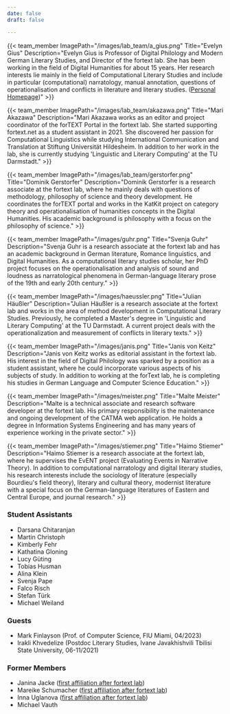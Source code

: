 ```yaml
---
date: false
draft: false

---
```


{{< team_member ImagePath="/images/lab_team/a_gius.png" Title="Evelyn Gius" Description="Evelyn Gius is Professor of Digital Philology and Modern German Literary Studies, and Director of the fortext lab. She has been working in the field of Digital Humanities for about 15 years. Her research interests lie mainly in the field of Computational Literary Studies and include in particular (computational) narratology, manual annotation, questions of operationalisation and conflicts in literature and literary studies. ([Personal Homepage](https://evelyngius.de))" >}}


{{< team_member ImagePath="/images/lab_team/akazawa.png" Title="Mari Akazawa" Description="Mari Akazawa works as an editor and project coordinator of the forTEXT Portal in the fortext lab. She started supporting fortext.net as a student assistant in 2021. She discovered her passion for Computational Linguistics while studying International Communication and Translation at Stiftung Universität Hildesheim. In addition to her work in the lab, she is currently studying 'Linguistic and Literary Computing' at the TU Darmstadt." >}}


{{< team_member ImagePath="/images/lab_team/gerstorfer.png" Title="Dominik Gerstorfer" Description="Dominik Gerstorfer is a research associate at the fortext lab, where he mainly deals with questions of methodology, philosophy of science and theory development. He coordinates the forTEXT portal and works in the KatKit project on category theory and operationalisation of humanities concepts in the Digital Humanities. His academic background is philosophy with a focus on the philosophy of science." >}}


{{< team_member ImagePath="/images/guhr.png" Title="Svenja Guhr" Description="Svenja Guhr is a research associate at the fortext lab and has an academic background in German literature, Romance linguistics, and Digital Humanities. As a computational literary studies scholar, her PhD project focuses on the operationalisation and analysis of sound and loudness as narratological phenomena in German-language literary prose of the 19th and early 20th century." >}}

{{< team_member ImagePath="/images/haeussler.png" Title="Julian Häußler" Description="Julian Häußler is a research associate at the fortext lab and works in the area of method development in Computational Literary Studies. Previously, he completed a Master's degree in 'Linguistic and Literary Computing' at the TU Darmstadt. A current project deals with the operationalization and measurement of conflicts in literary texts." >}}

{{< team_member ImagePath="/images/janis.png" Title="Janis von Keitz" Description="Janis von Keitz works as editorial assistant in the fortext lab. His interest in the field of Digital Philology was sparked by a position as a student assistant, where he could incorporate various aspects of his subjects of study. In addition to working at the forText lab, he is completing his studies in German Language and Computer Science Education." >}}

{{< team_member ImagePath="/images/meister.png" Title="Malte Meister" Description="Malte is a technical associate and research software developer at the fortext lab. His primary responsibility is the maintenance and ongoing development of the CATMA web application. He holds a degree in Information Systems Engineering and has many years of experience working in the private sector." >}}


{{< team_member ImagePath="/images/stiemer.png" Title="Haimo Stiemer" Description="Haimo Stiemer is a research associate at the fortext lab, where he supervises the EvENT project (Evaluating Events in Narrative Theory). In addition to computational narratology and digital literary studies, his research interests include the sociology of literature (especially Bourdieu's field theory), literary and cultural theory, modernist literature with a special focus on the German-language literatures of Eastern and Central Europe, and journal research." >}}



### Student Assistants
- Darsana Chitaranjan
- Martin Christoph
- Kimberly Fehr
- Kathatina Gloning
- Lucy Güting
- Tobias Husman
- Alina Klein		
- Svenja Pape
- Falco Risch
- Stefan Türk
- Michael Weiland		



### Guests
- Mark Finlayson (Prof. of Computer Science, FIU Miami, 04/2023)
- Irakli Khvedelize (Postdoc Literary Studies, Ivane Javakhishvili Tbilisi State University, 06-11/2021)


### Former Members
- Janina Jacke ([first affiliation after fortext lab](https://www.uni-goettingen.de/de/651696.html))
- Mareike Schumacher ([first affiliation after fortext lab](https://www.uni-regensburg.de/sprache-literatur-kultur/professur-digital-humanities/startseite/index.html))
- Inna Uglanova ([first affiliation after fortext lab](https://www.intern.tu-darmstadt.de/verwaltung/dez_viii/kontakte_dezernat_viii/kontakte_dezernat_viii_detail_182720.de.jsp))
- Michael Vauth

</br>
</br>
</br>
</br>

